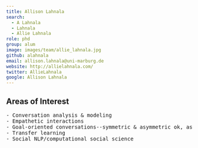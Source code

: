 ```yaml
---
title: Allison Lahnala
search:
  - A Lahnala
  - Lahnala
  - Allie Lahnala
role: phd
group: alum
image: images/team/allie_lahnala.jpg
github: alahnala
email: allison.lahnala@uni-marburg.de
website: http://allielahnala.com/
twitter: AllieLahnala
google: Allison Lahnala
---
```


## Areas of Interest
  <pre>- Conversation analysis & modeling
- Empathetic interactions
- Goal-oriented conversations--symmetric & asymmetric ok, asynchronous or synchronous also ok
- Transfer learning
- Social NLP/computational social science
